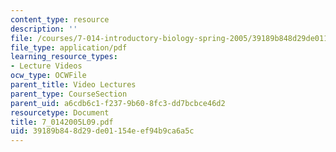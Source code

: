 ```yaml
---
content_type: resource
description: ''
file: /courses/7-014-introductory-biology-spring-2005/39189b848d29de01154eef94b9ca6a5c_7_0142005L09.pdf
file_type: application/pdf
learning_resource_types:
- Lecture Videos
ocw_type: OCWFile
parent_title: Video Lectures
parent_type: CourseSection
parent_uid: a6cdb6c1-f237-9b60-8fc3-dd7bcbce46d2
resourcetype: Document
title: 7_0142005L09.pdf
uid: 39189b84-8d29-de01-154e-ef94b9ca6a5c
---
```

